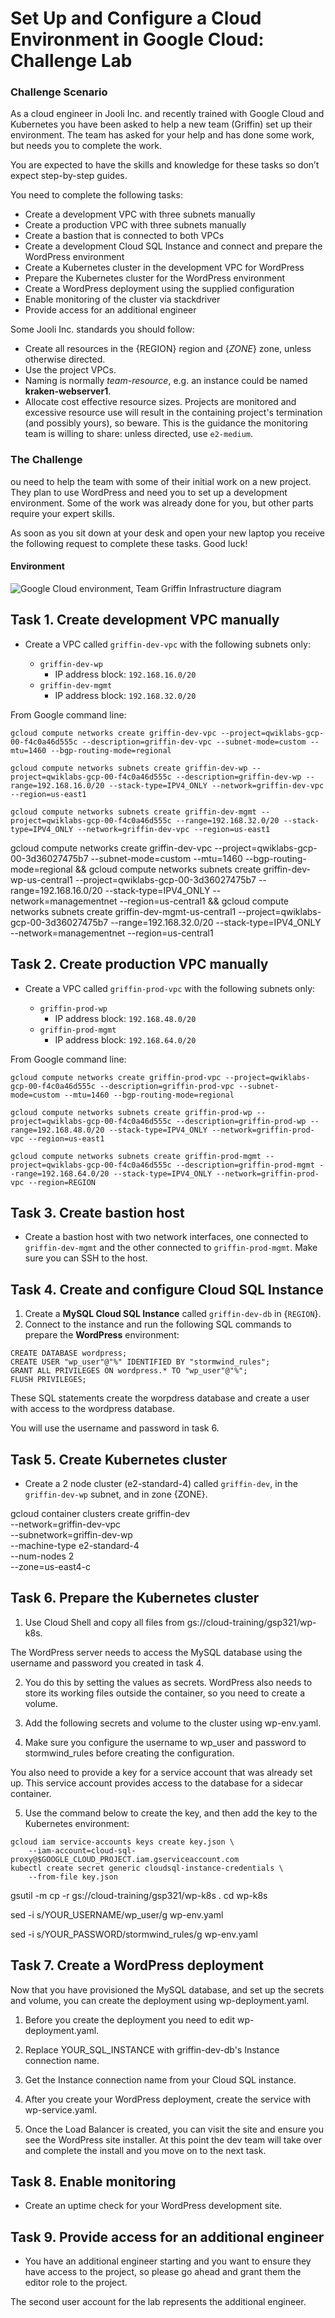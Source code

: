 # Set Up and Configure a Cloud Environment in Google Cloud: Challenge Lab

### Challenge Scenario

As a cloud engineer in Jooli Inc. and recently trained with Google 
Cloud and Kubernetes you have been asked to help a new team (Griffin) 
set up their environment. The team has asked for your help and has done 
some work, but needs you to complete the work.

You are expected to have the skills and knowledge for these tasks so don’t expect step-by-step guides.

You need to complete the following tasks:

- Create a development VPC with three subnets manually
- Create a production VPC with three subnets manually
- Create a bastion that is connected to both VPCs
- Create a development Cloud SQL Instance and connect and prepare the WordPress environment
- Create a Kubernetes cluster in the development VPC for WordPress
- Prepare the Kubernetes cluster for the WordPress environment
- Create a WordPress deployment using the supplied configuration
- Enable monitoring of the cluster via stackdriver
- Provide access for an additional engineer

Some Jooli Inc. standards you should follow:

- Create all resources in the {REGION} region and {*ZONE*} zone, unless otherwise directed.
- Use the project VPCs.
- Naming is normally *team-resource*, e.g. an instance could be named **kraken-webserver1**.
- Allocate cost effective resource sizes. Projects are monitored and 
  excessive resource use will result in the containing project's 
  termination (and possibly yours), so beware. This is the guidance the 
  monitoring team is willing to share: unless directed, use `e2-medium`.

### The Challenge

ou need to help the team with some of their initial work on a new 
project. They plan to use WordPress and need you to set up a development
 environment. Some of the work was already done for you, but other parts
 require your expert skills.

As soon as you sit down at your desk and open your new laptop you 
receive the following request to complete these tasks. Good luck!

#### Environment

![Google Cloud environment, Team Griffin Infrastructure diagram](https://cdn.qwiklabs.com/UE5MydlafU0QvN7zdaOLo%2BVxvETvmuPJh%2B9kZxQnOzE%3D)

## Task 1. Create development VPC manually

- Create a VPC called `griffin-dev-vpc` with the following subnets only:
  
  - `griffin-dev-wp`
    - IP address block: `192.168.16.0/20`
  - `griffin-dev-mgmt`
    - IP address block: `192.168.32.0/20`

From Google command line:

```
gcloud compute networks create griffin-dev-vpc --project=qwiklabs-gcp-00-f4c0a46d555c --description=griffin-dev-vpc --subnet-mode=custom --mtu=1460 --bgp-routing-mode=regional
```


```
gcloud compute networks subnets create griffin-dev-wp --project=qwiklabs-gcp-00-f4c0a46d555c --description=griffin-dev-wp --range=192.168.16.0/20 --stack-type=IPV4_ONLY --network=griffin-dev-vpc --region=us-east1
```


```
gcloud compute networks subnets create griffin-dev-mgmt --project=qwiklabs-gcp-00-f4c0a46d555c --range=192.168.32.0/20 --stack-type=IPV4_ONLY --network=griffin-dev-vpc --region=us-east1
```



gcloud compute networks create griffin-dev-vpc --project=qwiklabs-gcp-00-3d36027475b7 --subnet-mode=custom --mtu=1460 --bgp-routing-mode=regional && gcloud compute networks subnets create griffin-dev-wp-us-central1 --project=qwiklabs-gcp-00-3d36027475b7 --range=192.168.16.0/20 --stack-type=IPV4_ONLY --network=managementnet --region=us-central1 && 
gcloud compute networks subnets create griffin-dev-mgmt-us-central1 --project=qwiklabs-gcp-00-3d36027475b7 --range=192.168.32.0/20 --stack-type=IPV4_ONLY --network=managementnet --region=us-central1

## Task 2. Create production VPC manually

- Create a VPC called `griffin-prod-vpc` with the following subnets only:
  
  - `griffin-prod-wp`
    - IP address block: `192.168.48.0/20`
  - `griffin-prod-mgmt`
    - IP address block: `192.168.64.0/20`

From Google command line:

```
gcloud compute networks create griffin-prod-vpc --project=qwiklabs-gcp-00-f4c0a46d555c --description=griffin-prod-vpc --subnet-mode=custom --mtu=1460 --bgp-routing-mode=regional

```


```
gcloud compute networks subnets create griffin-prod-wp --project=qwiklabs-gcp-00-f4c0a46d555c --description=griffin-prod-wp --range=192.168.48.0/20 --stack-type=IPV4_ONLY --network=griffin-prod-vpc --region=us-east1

```

```
gcloud compute networks subnets create griffin-prod-mgmt --project=qwiklabs-gcp-00-f4c0a46d555c --description=griffin-prod-mgmt --range=192.168.64.0/20 --stack-type=IPV4_ONLY --network=griffin-prod-vpc --region=REGION

```


## Task 3. Create bastion host

- Create a bastion host with two network interfaces, one connected to `griffin-dev-mgmt` and the other connected to `griffin-prod-mgmt`. Make sure you can SSH to the host.



## Task 4. Create and configure Cloud SQL Instance

1. Create a **MySQL Cloud SQL Instance** called `griffin-dev-db` in {`REGION`}.
2. Connect to the instance and run the following SQL commands to prepare the **WordPress** environment:

```
CREATE DATABASE wordpress;
CREATE USER "wp_user"@"%" IDENTIFIED BY "stormwind_rules";
GRANT ALL PRIVILEGES ON wordpress.* TO "wp_user"@"%";
FLUSH PRIVILEGES;
```

These SQL statements create the worpdress database and create a user with access to the wordpress database.

You will use the username and password in task 6.


## Task 5. Create Kubernetes cluster

- Create a 2 node cluster (e2-standard-4) called `griffin-dev`, in the `griffin-dev-wp` subnet, and in zone {ZONE}.


gcloud container clusters create griffin-dev \
  --network=griffin-dev-vpc \
  --subnetwork=griffin-dev-wp \
  --machine-type e2-standard-4 \
  --num-nodes 2 \
  --zone=us-east4-c


## Task 6. Prepare the Kubernetes cluster

1. Use Cloud Shell and copy all files from gs://cloud-training/gsp321/wp-k8s.

The WordPress server needs to access the MySQL database using the username and password you created in task 4.

2. You do this by setting the values as secrets. WordPress also needs to store its working files outside the container, so you need to create a volume.

3. Add the following secrets and volume to the cluster using wp-env.yaml.

4. Make sure you configure the username to wp_user and password to stormwind_rules before creating the configuration.

You also need to provide a key for a service account that was already set up. This service account provides access to the database for a sidecar container.

5. Use the command below to create the key, and then add the key to the Kubernetes environment:

```
gcloud iam service-accounts keys create key.json \
    --iam-account=cloud-sql-proxy@$GOOGLE_CLOUD_PROJECT.iam.gserviceaccount.com
kubectl create secret generic cloudsql-instance-credentials \
    --from-file key.json
```

gsutil -m cp -r gs://cloud-training/gsp321/wp-k8s .
cd wp-k8s



sed -i s/YOUR_USERNAME/wp_user/g wp-env.yaml

sed -i s/YOUR_PASSWORD/stormwind_rules/g wp-env.yaml


## Task 7. Create a WordPress deployment

Now that you have provisioned the MySQL database, and set up the secrets and volume, you can create the deployment using wp-deployment.yaml.

1. Before you create the deployment you need to edit wp-deployment.yaml.

2. Replace YOUR_SQL_INSTANCE with griffin-dev-db's Instance connection name.

3. Get the Instance connection name from your Cloud SQL instance.

4. After you create your WordPress deployment, create the service with wp-service.yaml.

5. Once the Load Balancer is created, you can visit the site and ensure you see the WordPress site installer.
At this point the dev team will take over and complete the install and you move on to the next task.

## Task 8. Enable monitoring

- Create an uptime check for your WordPress development site.

## Task 9. Provide access for an additional engineer

- You have an additional engineer starting and you want to ensure they have access to the project, so please go ahead and grant them the editor role to the project.

The second user account for the lab represents the additional engineer.
